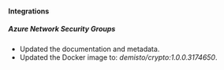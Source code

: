 
#### Integrations

##### Azure Network Security Groups

- Updated the documentation and metadata. 
- Updated the Docker image to: *demisto/crypto:1.0.0.3174650*.
